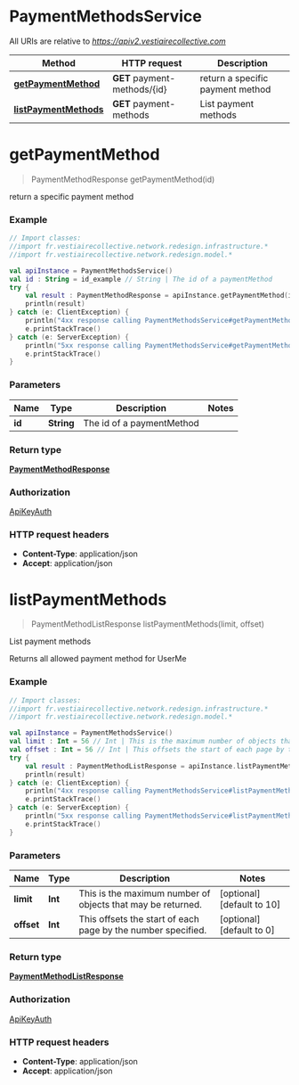 # PaymentMethodsService

All URIs are relative to *https://apiv2.vestiairecollective.com*

Method | HTTP request | Description
------------- | ------------- | -------------
[**getPaymentMethod**](PaymentMethodsService.md#getPaymentMethod) | **GET** payment-methods/{id} | return a specific payment method
[**listPaymentMethods**](PaymentMethodsService.md#listPaymentMethods) | **GET** payment-methods | List payment methods


<a name="getPaymentMethod"></a>
# **getPaymentMethod**
> PaymentMethodResponse getPaymentMethod(id)

return a specific payment method

### Example
```kotlin
// Import classes:
//import fr.vestiairecollective.network.redesign.infrastructure.*
//import fr.vestiairecollective.network.redesign.model.*

val apiInstance = PaymentMethodsService()
val id : String = id_example // String | The id of a paymentMethod
try {
    val result : PaymentMethodResponse = apiInstance.getPaymentMethod(id)
    println(result)
} catch (e: ClientException) {
    println("4xx response calling PaymentMethodsService#getPaymentMethod")
    e.printStackTrace()
} catch (e: ServerException) {
    println("5xx response calling PaymentMethodsService#getPaymentMethod")
    e.printStackTrace()
}
```

### Parameters

Name | Type | Description  | Notes
------------- | ------------- | ------------- | -------------
 **id** | **String**| The id of a paymentMethod |

### Return type

[**PaymentMethodResponse**](PaymentMethodResponse.md)

### Authorization

[ApiKeyAuth](../README.md#ApiKeyAuth)

### HTTP request headers

 - **Content-Type**: application/json
 - **Accept**: application/json

<a name="listPaymentMethods"></a>
# **listPaymentMethods**
> PaymentMethodListResponse listPaymentMethods(limit, offset)

List payment methods

Returns all allowed payment method for UserMe

### Example
```kotlin
// Import classes:
//import fr.vestiairecollective.network.redesign.infrastructure.*
//import fr.vestiairecollective.network.redesign.model.*

val apiInstance = PaymentMethodsService()
val limit : Int = 56 // Int | This is the maximum number of objects that may be returned.
val offset : Int = 56 // Int | This offsets the start of each page by the number specified.
try {
    val result : PaymentMethodListResponse = apiInstance.listPaymentMethods(limit, offset)
    println(result)
} catch (e: ClientException) {
    println("4xx response calling PaymentMethodsService#listPaymentMethods")
    e.printStackTrace()
} catch (e: ServerException) {
    println("5xx response calling PaymentMethodsService#listPaymentMethods")
    e.printStackTrace()
}
```

### Parameters

Name | Type | Description  | Notes
------------- | ------------- | ------------- | -------------
 **limit** | **Int**| This is the maximum number of objects that may be returned. | [optional] [default to 10]
 **offset** | **Int**| This offsets the start of each page by the number specified. | [optional] [default to 0]

### Return type

[**PaymentMethodListResponse**](PaymentMethodListResponse.md)

### Authorization

[ApiKeyAuth](../README.md#ApiKeyAuth)

### HTTP request headers

 - **Content-Type**: application/json
 - **Accept**: application/json


